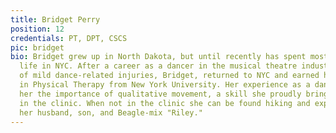 ```yaml
---
title: Bridget Perry
position: 12
credentials: PT, DPT, CSCS
pic: bridget
bio: Bridget grew up in North Dakota, but until recently has spent most of her adult
  life in NYC. After a career as a dancer in the musical theatre industry and a plethora
  of mild dance-related injuries, Bridget, returned to NYC and earned her Doctorate
  in Physical Therapy from New York University. Her experience as a dancer has taught
  her the importance of qualitative movement, a skill she proudly brings to her clients
  in the clinic. When not in the clinic she can be found hiking and exploring CA with
  her husband, son, and Beagle-mix "Riley."
---
```

